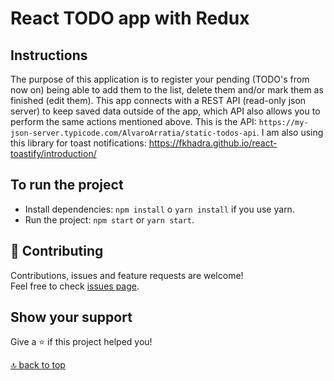 # React TODO app with Redux


## Instructions

The purpose of this application is to register your pending (TODO's from now on) being able to add them to the list, delete them and/or mark them as finished (edit them). This app connects with a REST API (read-only json server) to keep saved data outside of the app, which API also allows you to perform the same actions mentioned above.
This is the API: `https://my-json-server.typicode.com/AlvaroArratia/static-todos-api`.
I am also using this library for toast notifications:  https://fkhadra.github.io/react-toastify/introduction/

## To run the project

- Install dependencies: `npm install` o `yarn install` if you use yarn.
- Run the project: `npm start` or `yarn start`.

## 🤝 Contributing

Contributions, issues and feature requests are welcome!<br />Feel free to check [issues page](https://github.com/mauroepce/todo-web-app-challenge/issues).

## Show your support

Give a ⭐️ if this project helped you!

[🔝 back to top](#top)
